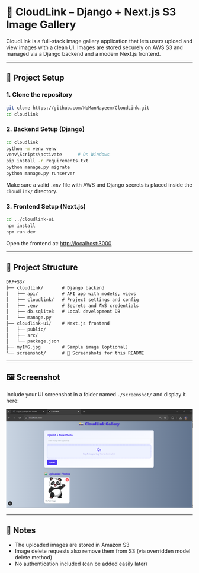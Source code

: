 # 📸 CloudLink – Django + Next.js S3 Image Gallery

CloudLink is a full-stack image gallery application that lets users upload and view images with a clean UI. Images are stored securely on AWS S3 and managed via a Django backend and a modern Next.js frontend.

---

## 🔧 Project Setup

### 1. Clone the repository

```bash
git clone https://github.com/NoManNayeem/CloudLink.git
cd cloudlink
```

### 2. Backend Setup (Django)

```bash
cd cloudlink
python -m venv venv
venv\Scripts\activate      # On Windows
pip install -r requirements.txt
python manage.py migrate
python manage.py runserver
```

Make sure a valid `.env` file with AWS and Django secrets is placed inside the `cloudlink/` directory.

### 3. Frontend Setup (Next.js)

```bash
cd ../cloudlink-ui
npm install
npm run dev
```

Open the frontend at: [http://localhost:3000](http://localhost:3000)

---

## 📁 Project Structure

```
DRF+S3/
├── cloudlink/       # Django backend
│   ├── api/         # API app with models, views
│   ├── cloudlink/   # Project settings and config
│   ├── .env         # Secrets and AWS credentials
│   ├── db.sqlite3   # Local development DB
│   └── manage.py
├── cloudlink-ui/    # Next.js frontend
│   ├── public/
│   ├── src/
│   └── package.json
├── myIMG.jpg        # Sample image (optional)
└── screenshot/      # 📸 Screenshots for this README
```

---

## 🖼 Screenshot

Include your UI screenshot in a folder named `./screenshot/` and display it here:

![Gallery Screenshot](./screenshot/gallery-ui.png)

---

## 📌 Notes

- The uploaded images are stored in Amazon S3
- Image delete requests also remove them from S3 (via overridden model delete method)
- No authentication included (can be added easily later)